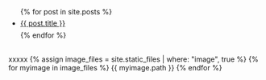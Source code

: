 

<style type="text/css" >
  #post_list li{
    height:30px;
    line-height:30px;
  }
</style> 

<br />
<br />
<ul id="post_list">
  {% for post in site.posts %}
    <li>
      <a href="{{ post.url }}">{{ post.title }}</a>
    </li>
  {% endfor %}
</ul>


<br />
xxxxx
{% assign image_files = site.static_files | where: "image", true %}
{% for myimage in image_files %}
  {{ myimage.path }}
{% endfor %}
